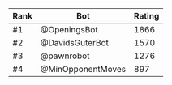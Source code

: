 Rank|Bot|Rating
---|---|---
#1|@OpeningsBot|1866
#2|@DavidsGuterBot|1570
#3|@pawnrobot|1276
#4|@MinOpponentMoves|897
